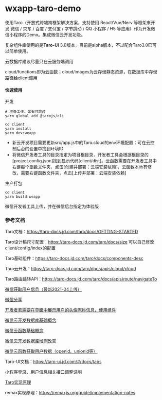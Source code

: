 # wxapp-taro-demo

使用Taro（开放式跨端跨框架解决方案，支持使用 React/Vue/Nerv 等框架来开发 微信 / 京东 / 百度 / 支付宝 / 字节跳动 / QQ 小程序 / H5 等应用）作为开发微信小程序的Demo。集成微信云开发功能。

复杂组件库使用的是**Taro-UI** 3.0版本，目前是alpha版本，不过配合Taro3.0已可以简单使用。

云数据库建议尽量只在云服务端调用

cloud/functions即为云函数；cloud/images为云存储静态资源，在数据库中存储路径给client调用

#### 快速使用

开发
```shell
# 准备工作，如有可跳过
yarn global add @tarojs/cli

cd client
yarn install
yarn dev:weapp
```

- 新云开发项目需要更新src/app.js中的Taro.cloud的env环境配置：可在云控制后台的设置中找到环境ID
- 将微信开发者工具的目录指定为项目根目录，开发者工具会根据根目录的[project.config.json]找到显示代码[client/dist]。云函数需要在开发者工具中右键每个函数文件夹，点击[创建并部署：云端安装依赖]，云函数本地有修改，需要右键函数文件夹，点击[上传并部署：云端安装依赖]

生产打包
```shell
cd client
yarn build:weapp
```
微信开发者工具上传，并在微信后台指定为体验版

### 参考文档

Taro文档：https://taro-docs.jd.com/taro/docs/GETTING-STARTED

Taro设计稿尺寸配置：https://taro-docs.jd.com/taro/docs/size 可以自己修改client/config/index的配置

Taro基础组件：https://taro-docs.jd.com/taro/docs/components-desc

Taro云开发：https://taro-docs.jd.com/taro/docs/apis/cloud/cloud

Taro路由跳转API：https://taro-docs.jd.com/taro/docs/apis/route/navigateTo

[微信获取用户信息（最新2021-04上线）](https://developers.weixin.qq.com/miniprogram/dev/api/open-api/user-info/wx.getUserProfile.html)

[微信分享](https://developers.weixin.qq.com/miniprogram/dev/reference/api/Page.html#onShareAppMessage-Object-object)

[开发者若需要在界面中展示用户的头像昵称信息，使用<open-data>组件](https://developers.weixin.qq.com/miniprogram/dev/component/open-data.html)

[微信云开发数据库基础概念](https://developers.weixin.qq.com/miniprogram/dev/wxcloud/basis/capabilities.html#%E6%95%B0%E6%8D%AE%E5%BA%93)

[微信云函数基础概念](https://developers.weixin.qq.com/miniprogram/dev/wxcloud/guide/functions/getting-started.html)

[微信云开发数据库增删改查](https://developers.weixin.qq.com/miniprogram/dev/wxcloud/guide/database/read.html)

[微信云函数获取用户数据（openid、unionid等）](https://developers.weixin.qq.com/miniprogram/dev/wxcloud/guide/functions/userinfo.html)

Taro-UI文档：https://taro-ui.jd.com/#/docs/tabs

[小程序登录、用户信息相关接口调整说明](https://developers.weixin.qq.com/community/develop/doc/000cacfa20ce88df04cb468bc52801?idescene=6)

[Taro实现原理](https://mp.weixin.qq.com/s?__biz=MzU3NDkzMTI3MA==&mid=2247483770&idx=1&sn=ba2cdea5256e1c4e7bb513aa4c837834)

remax实现原理：https://remaxjs.org/guide/implementation-notes

